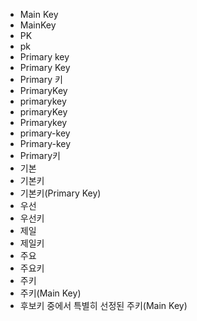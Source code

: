 ﻿- Main Key
- MainKey
- PK
- pk
- Primary key
- Primary Key
- Primary 키
- PrimaryKey
- primarykey
- primaryKey
- Primarykey
- primary-key
- Primary-key
- Primary키
- 기본
- 기본키
- 기본키(Primary Key)
- 우선
- 우선키
- 제일
- 제일키
- 주요
- 주요키
- 주키
- 주키(Main Key)
- 후보키 중에서 특별히 선정된 주키(Main Key)
